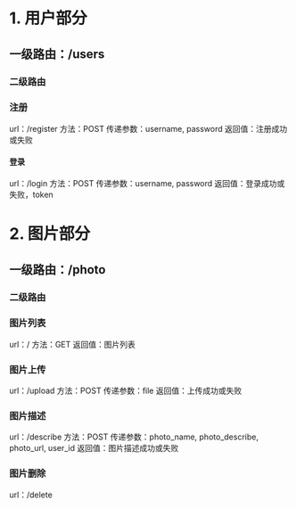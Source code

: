 # 1. 用户部分
## 一级路由：/users
### 二级路由
### 注册
url：/register
方法：POST
传递参数：username, password
返回值：注册成功或失败

#### 登录
url：/login
方法：POST
传递参数：username, password
返回值：登录成功或失败，token

# 2. 图片部分
## 一级路由：/photo
### 二级路由
### 图片列表
url：/
方法：GET
返回值：图片列表

### 图片上传
url：/upload
方法：POST
传递参数：file
返回值：上传成功或失败

### 图片描述
url：/describe
方法：POST
传递参数：photo_name, photo_describe, photo_url, user_id
返回值：图片描述成功或失败

### 图片删除
url：/delete